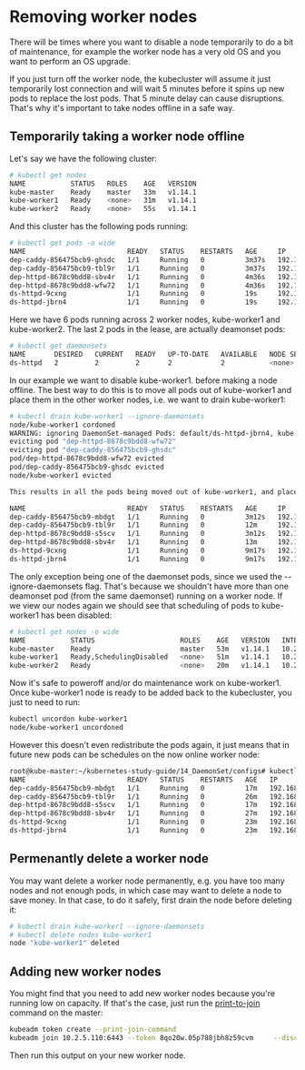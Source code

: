 # Removing worker nodes

There will be times where you want to disable a node temporarily to do a bit of maintenance, for example the worker node has a very old OS and you want to perform an OS upgrade. 

If you just turn off the worker node, the kubecluster will assume it just temporarily lost connection and will wait 5 minutes before it spins up new pods to replace the lost pods. That 5 minute delay can cause disruptions. That's why it's important to take nodes offline in a safe way. 


## Temporarily taking a worker node offline

Let's say we have the following cluster:

```bash
# kubectl get nodes
NAME           STATUS   ROLES    AGE   VERSION
kube-master    Ready    master   33m   v1.14.1
kube-worker1   Ready    <none>   31m   v1.14.1
kube-worker2   Ready    <none>   55s   v1.14.1
```

And this cluster has the following pods running:

```bash
# kubectl get pods -o wide
NAME                         READY   STATUS    RESTARTS   AGE     IP            NODE           NOMINATED NODE   READINESS GATES
dep-caddy-856475bcb9-ghsdc   1/1     Running   0          3m37s   192.168.1.3   kube-worker1   <none>           <none>
dep-caddy-856475bcb9-tbl9r   1/1     Running   0          3m37s   192.168.2.3   kube-worker2   <none>           <none>
dep-httpd-8678c9bdd8-sbv4r   1/1     Running   0          4m36s   192.168.2.2   kube-worker2   <none>           <none>
dep-httpd-8678c9bdd8-wfw72   1/1     Running   0          4m36s   192.168.1.2   kube-worker1   <none>           <none>
ds-httpd-9cxng               1/1     Running   0          19s     192.168.2.4   kube-worker2   <none>           <none>
ds-httpd-jbrn4               1/1     Running   0          19s     192.168.1.4   kube-worker1   <none>           <none>
```


Here we have 6 pods running across 2 worker nodes, kube-worker1 and kube-worker2. The last 2 pods in the lease, are actually deamonset pods:

```bash
# kubectl get daemonsets
NAME       DESIRED   CURRENT   READY   UP-TO-DATE   AVAILABLE   NODE SELECTOR   AGE
ds-httpd   2         2         2       2            2           <none>          2m45s
```



In our example we want to disable kube-worker1. before making a node offline. The best way to do this is to move all pods out of kube-worker1 and place them in the other worker nodes, i.e. we want to drain kube-worker1:
 
```bash
# kubectl drain kube-worker1 --ignore-daemonsets
node/kube-worker1 cordoned
WARNING: ignoring DaemonSet-managed Pods: default/ds-httpd-jbrn4, kube-system/calico-node-4qcf7, kube-system/kube-proxy-qxb8f
evicting pod "dep-httpd-8678c9bdd8-wfw72"
evicting pod "dep-caddy-856475bcb9-ghsdc"
pod/dep-httpd-8678c9bdd8-wfw72 evicted
pod/dep-caddy-856475bcb9-ghsdc evicted
node/kube-worker1 evicted
```

```bash
This results in all the pods being moved out of kube-worker1, and placed on the remaining worker nodes, which in this case is just kube-worker2. 

NAME                         READY   STATUS    RESTARTS   AGE     IP            NODE           NOMINATED NODE   READINESS GATES
dep-caddy-856475bcb9-mbdgt   1/1     Running   0          3m12s   192.168.2.5   kube-worker2   <none>           <none>
dep-caddy-856475bcb9-tbl9r   1/1     Running   0          12m     192.168.2.3   kube-worker2   <none>           <none>
dep-httpd-8678c9bdd8-s5scv   1/1     Running   0          3m12s   192.168.2.6   kube-worker2   <none>           <none>
dep-httpd-8678c9bdd8-sbv4r   1/1     Running   0          13m     192.168.2.2   kube-worker2   <none>           <none>
ds-httpd-9cxng               1/1     Running   0          9m17s   192.168.2.4   kube-worker2   <none>           <none>
ds-httpd-jbrn4               1/1     Running   0          9m17s   192.168.1.4   kube-worker1   <none>           <none>
```


The only exception being one of the daemonset pods, since we used the --ignore-daemonsets flag. That's because we shouldn't have more than one deamonset pod (from the same daemonset) running on a worker node. If we view our nodes again we should see that scheduling of pods to kube-worker1 has been disabled:

```bash
# kubectl get nodes -o wide
NAME           STATUS                     ROLES    AGE   VERSION   INTERNAL-IP   EXTERNAL-IP   OS-IMAGE             KERNEL-VERSION      CONTAINER-RUNTIME
kube-master    Ready                      master   53m   v1.14.1   10.2.5.110    <none>        Ubuntu 16.04.5 LTS   4.4.0-131-generic   docker://18.6.1
kube-worker1   Ready,SchedulingDisabled   <none>   51m   v1.14.1   10.2.5.111    <none>        Ubuntu 16.04.5 LTS   4.4.0-131-generic   docker://18.6.1
kube-worker2   Ready                      <none>   20m   v1.14.1   10.2.5.112    <none>        Ubuntu 16.04.5 LTS   4.4.0-131-generic   docker://18.6.1
```

Now it's safe to poweroff and/or do maintenance work on kube-worker1. Once kube-worker1 node is ready to be added back to the kubecluster, you just to need to run:

```bash
kubectl uncordon kube-worker1
node/kube-worker1 uncordoned
```

However this doesn't even redistribute the pods again, it just means that in future new pods can be schedules on the now online worker node:

```bash
root@kube-master:~/kubernetes-study-guide/14_DaemonSet/configs# kubectl get pods -o wide
NAME                         READY   STATUS    RESTARTS   AGE   IP            NODE           NOMINATED NODE   READINESS GATES
dep-caddy-856475bcb9-mbdgt   1/1     Running   0          17m   192.168.2.5   kube-worker2   <none>           <none>
dep-caddy-856475bcb9-tbl9r   1/1     Running   0          26m   192.168.2.3   kube-worker2   <none>           <none>
dep-httpd-8678c9bdd8-s5scv   1/1     Running   0          17m   192.168.2.6   kube-worker2   <none>           <none>
dep-httpd-8678c9bdd8-sbv4r   1/1     Running   0          27m   192.168.2.2   kube-worker2   <none>           <none>
ds-httpd-9cxng               1/1     Running   0          23m   192.168.2.4   kube-worker2   <none>           <none>
ds-httpd-jbrn4               1/1     Running   0          23m   192.168.1.4   kube-worker1   <none>           <none>
```

## Permenantly delete a worker node

You may want delete a worker node permanently, e.g. you have too many nodes and not enough pods, in which case may want to delete a node to save money. In that case, to do it safely, first drain the node before deleting it:

```bash
# kubectl drain kube-worker1 --ignore-daemonsets
# kubectl delete nodes kube-worker1
node "kube-worker1" deleted
```


## Adding new worker nodes

You might find that you need to add new worker nodes because you're running low on capacity. If that's the case, just run the [print-to-join](https://kubernetes.io/docs/reference/setup-tools/kubeadm/kubeadm-join/#token-based-discovery-with-ca-pinning) command on the master:

```bash
kubeadm token create --print-join-command
kubeadm join 10.2.5.110:6443 --token 8qo20w.05p788jbh8z59cvm     --discovery-token-ca-cert-hash sha256:86dc21e3ca348f695d5aabe534a568ae3e3e68b5bc42073751663b6863855554
```

Then run this output on your new worker node. 



